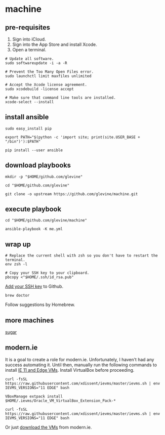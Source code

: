 # machine

## pre-requisites

1. Sign into iCloud.
2. Sign into the App Store and install Xcode.
3. Open a terminal.

```shell
# Update all software.
sudo softwareupdate -i -a -R

# Prevent the Too Many Open Files error.
sudo launchctl limit maxfiles unlimited

# Accept the Xcode license agreement.
sudo xcodebuild -license accept

# Make sure that command line tools are installed.
xcode-select --install
```

## install ansible

```shell
sudo easy_install pip

export PATH="$(python -c 'import site; print(site.USER_BASE + "/bin")'):$PATH"

pip install --user ansible
```

## download playbooks

```shell
mkdir -p "$HOME/github.com/glevine"

cd "$HOME/github.com/glevine"

git clone -o upstream https://github.com/glevine/machine.git
```

## execute playbook

```shell
cd "$HOME/github.com/glevine/machine"

ansible-playbook -K me.yml
```

## wrap up

```shell
# Replace the current shell with zsh so you don't have to restart the terminal.
env zsh -l
```

```shell
# Copy your SSH key to your clipboard.
pbcopy <"$HOME/.ssh/id_rsa.pub"
```

[Add your SSH key](https://github.com/settings/ssh/new) to Github.

```shell
brew doctor
```

Follow suggestions by Homebrew.

## more machines

[sugar](SUGAR.md)

## modern.ie

It is a goal to create a role for modern.ie. Unfortunately, I haven't had any success automating it. Until then, manually run the following commands to install [IE 11 and Edge VMs](https://xdissent.github.io/ievms/). Install VirtualBox before proceeding.

```shell
curl -fsSL https://raw.githubusercontent.com/xdissent/ievms/master/ievms.sh | env IEVMS_VERSIONS="11 EDGE" bash

VBoxManage extpack install $HOME/.ievms/Oracle_VM_VirtualBox_Extension_Pack-*

curl -fsSL https://raw.githubusercontent.com/xdissent/ievms/master/ievms.sh | env IEVMS_VERSIONS="11 EDGE" bash
```

Or just [download the VMs](https://developer.microsoft.com/en-us/microsoft-edge/tools/vms/) from modern.ie.
